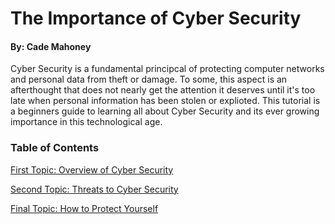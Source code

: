 # The Importance of Cyber Security
#### By: Cade Mahoney

Cyber Security is a fundamental principcal of protecting computer networks and personal data from theft or damage. To some, this aspect is an afterthought that does not nearly get the attention it deserves until it's too late when personal information has been stolen or explioted. This tutorial is a beginners guide to learning all about Cyber Security and its ever growing importance in this technological age.

### Table of Contents
[First Topic: Overview of Cyber Security](Overview.md)

[Second Topic: Threats to Cyber Security](Threats.md)

[Final Topic: How to Protect Yourself](Protection.md)
